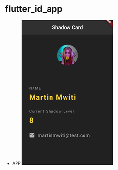 # flutter_id_app

* APP
![](https://github.com/MartinMwiti/Flutter-Apps/blob/master/assets/flutter_id_app.png)